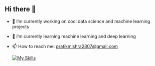 ## Hi there 👋

- 🔭 I’m currently working on cool data science and machine learning projects
- 🌱 I’m currently learning machine learning and deep learning
- 📫 How to reach me: pratikmishra2807@gmail.com

  [![My Skills](https://skillicons.dev/icons?i=java,python,springboot,js,angular,bash,tailwind,eclipse,git,github,linux,maven,postman,postgres,pytorch,spring,ts,vscode,html,css,wasm)](https://skillicons.dev)

<!--
**pratikmishra17/pratikmishra17** is a ✨ _special_ ✨ repository because its `README.md` (this file) appears on your GitHub profile.

Here are some ideas to get you started:

- 🔭 I’m currently working on ...
- 🌱 I’m currently learning ...
- 👯 I’m looking to collaborate on ...
- 🤔 I’m looking for help with ...
- 💬 Ask me about ...
- 📫 How to reach me: ...
- 😄 Pronouns: ...
- ⚡ Fun fact: ...
-->
